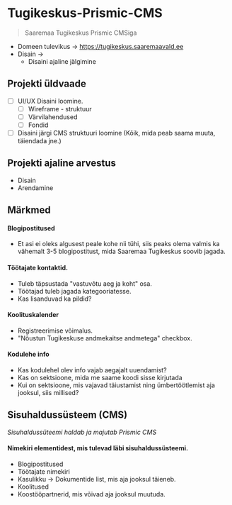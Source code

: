 # Tugikeskus-Prismic-CMS

> Saaremaa Tugikeskus Prismic CMSiga

- Domeen tulevikus -> https://tugikeskus.saaremaavald.ee
- Disain ->
  - Disaini ajaline jälgimine

## Projekti üldvaade

- [ ] UI/UX Disaini loomine.
  - [ ] Wireframe - struktuur
  - [ ] Värvilahendused
  - [ ] Fondid
- [ ] Disaini järgi CMS struktuuri loomine (Kõik, mida peab saama muuta, täiendada jne.)

## Projekti ajaline arvestus

- Disain
- Arendamine

## Märkmed

#### Blogipostitused

- Et asi ei oleks algusest peale kohe nii tühi, siis peaks olema valmis ka vähemalt 3-5 blogipostitust, mida Saaremaa Tugikeskus soovib jagada.

#### Töötajate kontaktid.

- Tuleb täpsustada "vastuvõtu aeg ja koht" osa.
- Töötajad tuleb jagada kategooriatesse.
- Kas lisanduvad ka pildid?

#### Koolituskalender

- Registreerimise võimalus.
- "Nõustun Tugikeskuse andmekaitse andmetega" checkbox.

#### Kodulehe info

- Kas kodulehel olev info vajab aegajalt uuendamist?
- Kas on sektsioone, mida me saame koodi sisse kirjutada
- Kui on sektsioone, mis vajavad täiustamist ning ümbertöötlemist aja jooksul, siis millised?

## Sisuhaldussüsteem (CMS)

_Sisuhaldussüteemi haldab ja majutab Prismic CMS_

#### Nimekiri elementidest, mis tulevad läbi sisuhaldussüsteemi.

- Blogipostitused
- Töötajate nimekiri
- Kasulikku -> Dokumentide list, mis aja jooksul täieneb.
- Koolitused
- Koostööpartnerid, mis võivad aja jooksul muutuda.
